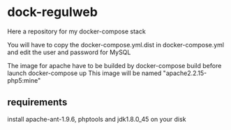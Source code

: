 # dock-regulweb
Here a repository for my docker-compose stack 

You will have to copy the docker-compose.yml.dist in docker-compose.yml and edit the user and password for MySQL

The image for apache have to be builded by docker-compose build before launch docker-compose up
This image will be named "apache2.2.15-php5:mine"

## requirements
install apache-ant-1.9.6, phptools and jdk1.8.0_45 on your disk
